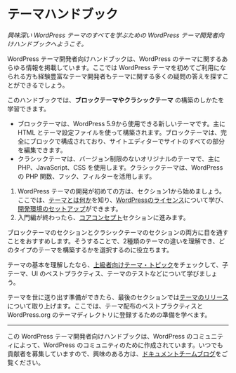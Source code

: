 <!--
# Theme Handbook
-->
# テーマハンドブック

<!--
*Welcome to the WordPress Theme Developer Handbook, your resource for learning all about the exciting world of WordPress themes.* 
-->
*興味深い WordPress テーマのすべてを学ぶための WordPress テーマ開発者向けハンドブックへようこそ。*

<!--
The Theme Developer Handbook is a repository for all things WordPress themes. Whether you’re new to WordPress themes, or you’re an experienced theme developer, you should be able to find the answer to many of your theme-related questions right here.
-->
WordPress テーマ開発者向けハンドブックは、WordPress のテーマに関するあらゆる情報を掲載しています。ここでは WordPress テーマを初めてご利用になられる方も経験豊富なテーマ開発者もテーマに関する多くの疑問の答えを探すことができるでしょう。

<!--
In this handbook, you can learn how to build **block themes or classic themes.**
-->
このハンドブックでは、**ブロックテーマやクラシックテーマ** の構築のしかたを学習できます。

<!--
*   A block theme is a new theme that you can use from WordPress version 5.9. It is built mainly using HTML and a theme configuration file. The block theme is composed entirely of blocks, allowing you to edit all parts of your site in the Site Editor.
*   A classic theme is the original theme, without version limitations, that primarily uses PHP, JavaScript and CSS. Classic themes take advantage of WordPress PHP functions, hooks and filters.
-->
*   ブロックテーマは、WordPress 5.9から使用できる新しいテーマです。主に HTML とテーマ設定ファイルを使って構築されます。ブロックテーマは、完全にブロックで構成されており、サイトエディターでサイトのすべての部分を編集できます。
*   クラシックテーマは、バージョン制限のないオリジナルのテーマで、主に PHP、JavaScript、CSS を使用します。クラシックテーマは、WordPress の PHP 関数、フック、フィルターを活用します。

<!--
1.  If you’re new to developing WordPress themes, start with section 1, where you can [find out what a theme is](https://developer.wordpress.org/theme/getting-started/what-is-a-theme/), learn about [WordPress’ license](https://wordpress.org/about/license/), and [set up your development environment](https://developer.wordpress.org/themes/getting-started/tools-and-setup/).
2.  Once you’re through the introduction, continue with the [Core Concepts](https://developer.wordpress.org/themes/core-concepts/) section.
-->
1.  WordPress テーマの開発が初めての方は、セクション1から始めましょう。ここでは、[テーマとは何か](https://developer.wordpress.org/theme/getting-started/what-is-a-theme/)を知り、[WordPressのライセンス](https://developer.wordpress.org/theme/getting-started/wordpress-licensing-the-gpl/)について学び、[開発環境のセットアップ](https://developer.wordpress.org/theme/getting-started/setting-up-a-development-environment/)ができます。
2.  入門編が終わったら、[コアコンセプト](https://developer.wordpress.org/theme/core-concepts/)セクションに進みます。

<!--
It is recommended to read through both the block theme section and the classic theme sections. This will give you an understanding of the differences between the two types of themes, and help you choose what type of theme to build.
-->
ブロックテーマのセクションとクラシックテーマのセクションの両方に目を通すことをおすすめします。そうすることで、2種類のテーマの違いを理解でき、どのタイプのテーマを構築するかを選択するのに役立ちます。

<!--
If you’ve got to grips with the basics of themes, check out the [Advanced Theme Topics](https://developer.wordpress.org/theme/advanced-topics/) to learn about child themes, best UI practices, theme testing and more.
-->
テーマの基本を理解したなら、[上級者向けテーマ・トピック](https://developer.wordpress.org/theme/advanced-topics/)をチェックして、子テーマ、UI のベストプラクティス、テーマのテストなどについて学びましょう。

<!--
Once you’ve got your theme ready for the world, the final section will cover [releasing your theme](https://developer.wordpress.org/themes/releasing-your-theme/), teaching you some best practices for theme distribution, and for getting it ready for the WordPress.org theme directory.
-->
テーマを世に送り出す準備ができたら、最後のセクションでは[テーマのリリース](https://developer.wordpress.org/themes/releasing-your-theme/)について取り上げます。ここでは、テーマ配布のベストプラクティスと WordPress.org のテーマディレクトリに登録するための準備を学べます。

* * *

<!--
The WordPress Theme Developer Handbook is created by the WordPress community, for the WordPress community. We are always looking for more contributors; if you’re interested stop by the [docs team blog](https://make.wordpress.org/docs) to find out more about getting involved.
-->
この WordPress テーマ開発者向けハンドブックは、WordPress のコミュニティによって、WordPress のコミュニティのために作成されています。いつでも貢献者を募集していますので、興味のある方は、[ドキュメントチームブログ](https://make.wordpress.org/docs)をご覧ください。
